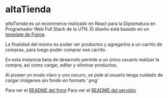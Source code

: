# altaTienda
*altaTienda* es un ecommerce realizado en React para la Diplomatura en Programador Web Full Stack de la UTN.
El diseño está basado en un [template de Figma](https://www.figma.com/file/E7y4O2RBKOZ1eVyCcyA0FQ/Commerce-One-(Community)?type=design&node-id=402%3A10020&mode=design&t=aBvQ4K1TspJIR8C5-1).

La finalidad del mismo es poder ver productos y agregarlos a un carrito de compras, para luego poder comprar ese carrito.

En esta instancia beta de desarrollo permite a un único usuario realizar la compra, así como cargar, editar y eliminar productos.

Al poseer un modo claro y uno oscuro, se pide al usuario tenga cuidado de cargar imágenes sin fondo en formato '.png'

Para ver el [README del front](https://github.com/rusomalevich/tpfinal-altatienda/blob/main/front/README.md)
Para ver el [README del servidor](https://github.com/rusomalevich/tpfinal-altatienda/blob/main/server/readme.md)